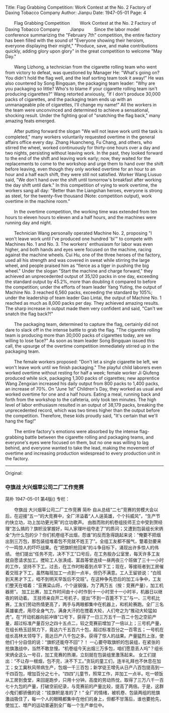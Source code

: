 Title: Flag Grabbing Competition: Work Contest at the No. 2 Factory of Daxing Tobacco Company
Author: Jianpu
Date: 1947-05-01
Page: 4

　　Flag Grabbing Competition
　　Work Contest at the No. 2 Factory of Daxing Tobacco Company
　　Jianpu
　　Since the labor model conference summarizing the "February 7th" competition, the entire factory has been filled with the sound of "Everyone showing their heroism, everyone displaying their might," "Produce, save, and make contributions quickly, adding glory upon glory" in the great competition to welcome "May Day."

　　Wang Lizhong, a technician from the cigarette rolling team who went from victory to defeat, was questioned by Manager He: "What's going on? You didn't hold the flag well, and the leaf sorting team took it away!" He was also countered by Song Bingquan, the packaging team leader: "Why are you packaging so little? Who's to blame if your cigarette rolling team isn't producing cigarettes?" Wang retorted anxiously, "If I don't produce 30,000 packs of cigarettes, and the packaging team ends up with an unmanageable pile of cigarettes, I'll change my name!" All the workers in the team were unconvinced and determined to achieve a sensational, shocking result. Under the fighting goal of "snatching the flag back," many amazing feats emerged.

　　After putting forward the slogan "We will not leave work until the task is completed," many workers voluntarily requested overtime in the general affairs office every day. Zhang Huancheng, Fu Chang, and others, who stirred the wheel, worked continuously for thirty-one hours over a day and two nights, persisting without leaving work. In the past, they looked forward to the end of the shift and leaving work early; now, they waited for the replacements to come to the workshop and urge them to hand over the shift before leaving, even though they only worked overtime for an hour to an hour and a half each shift, they were still not satisfied. Worker Wang Liusuo said, "We don't hand over the shift until tomorrow's breakfast after working the day shift until dark." In this competition of vying to work overtime, the workers sang all day: "Better than the Liangshan heroes, everyone is strong as steel, for the twenty-five thousand (Note: competition output), work overtime in the machine room."

　　In the overtime competition, the working time was extended from ten hours to eleven hours to eleven and a half hours, and the machines were running day and night.

　　Technician Wang personally operated Machine No. 2, proposing "I won't leave work until I've produced one hundred 'bi'" to compete with Machines No. 1 and No. 3. The workers' enthusiasm for labor was even higher, and both hands and eyes were focused on the machine, racing against the machine wheels. Cui Hu, one of the three heroes of the factory, used all his strength and was covered in sweat while stirring the large wheel, and people praised him as "fierce as a tiger in pushing the big wheel." Under the slogan "Start the machine and charge forward," they achieved an unprecedented output of 35,120 packs in one day, exceeding the standard output by 45.2%, more than doubling it compared to before the competition; under the efforts of team leader Yang Yuting, the output of Machine No. 3 reached 6,560 packs, exceeding the standard by 105%; under the leadership of team leader Gao Lintai, the output of Machine No. 1 reached as much as 8,000 packs per day. They achieved amazing results. The sharp increase in output made them very confident and said, "Can't we snatch the flag back?!"

　　The packaging team, determined to capture the flag, certainly did not dare to slack off in the intense battle to grab the flag. "The cigarette rolling team is producing more than 30,000 packs of cigarettes today, are we willing to lose face?" As soon as team leader Song Bingquan issued this call, the upsurge of the overtime competition immediately stirred up in the packaging team.

　　The female workers proposed: "Don't let a single cigarette be left, we won't leave work until we finish packaging." The playful child laborers even worked overtime without resting for half a week; female worker Ji Qiufeng produced while sick, packaging 1,300 packs of cigarettes; new apprentice Wang Zengxian increased his daily output from 800 packs to 1,400 packs, an increase of 70%. On "June 1st" Children's Day, they worked as usual and worked overtime for one and a half hours. Eating a meal, running back and forth from the workshop to the cafeteria, only took ten minutes. The high level of labor enthusiasm resulted in an output of 38,179 packs, breaking the unprecedented record, which was two times higher than the output before the competition. Therefore, these kids proudly said, "It's certain that we'll hang the flag!"

　　The entire factory's emotions were absorbed by the intense flag-grabbing battle between the cigarette rolling and packaging teams, and everyone's eyes were focused on them, but no one was willing to lag behind, and everyone wanted to take the lead, making the movement of overtime and increasing production widespread to every production unit in the factory.



<hr /> 

Original: 


### 夺旗战  大兴烟草公司二厂工作竞赛
简朴
1947-05-01
第4版()
专栏：

　　夺旗战
    大兴烟草公司二厂工作竞赛
    简朴
    自从总结“二七”竞赛的劳模大会以后，在迎接“五一”的大竞赛中，全厂洋溢着“人人逞英雄，个个抖威风”，“生产节约快立功，功上加功更光荣”的立功歌声。
    由胜而败的机卷组技师王立中受到贺经理“怎么搞的？旗帜没掌握好，叫人家理叶组夺走了”的质问；又遭到包装组长宋炳全“为什么包的少？你们机卷组不出烟，怨谁”的反而急得跳起来说：“俺要不把烟出到三万包，那包装组堆着包不完就不姓王了”。全组工友都不服气，蹩着劲要来个一鸣惊人的吓吓战果。在“把旗帜抢回来”的斗争目标下，涌现出许多惊人的伟绩。
    他们提出“任务不完，决不下工”口号后，在工务股办公室里，每天许多工友就自愿请求加工。搅轮工人张涣成、富昌等曾连续一昼两夜三个班做了三十一小时的工作，坚持不下工。过去，在工作时盼着到点早下工；现在，等接班者到工房催着交班才下工，虽然每班加工一点到一点半，但仍不满意。工人王留锁说：“白班到天黑才下工，咱不到明天早饭后不交班”。在这种争先恐后的加工斗争中，工友们整天在唱着：“亚赛梁山将，个个逞钢强，为了两万五（按：竞赛产量），加工机器房”。
    加工比赛，加工作时间由十小时作到十一小时至十一小时半，机器日以继夜的转动着。
    王技师亲自开二号机子，提出“不到一百篦不下工”与一、三号机比赛，工友们劳动热情更高了，两手与两眼都集中在机器上，和机轮赛跑。全厂三名英雄崔虎，用尽全身气力，满身大汗的在搅着大轮，人们夸之为“推动大轮猛如虎”。在“开动机器向前冲锋”口号下，获得了一日三万五千一百二十包之空前产量，超过标准产量百分之四十五点二，较之竞赛前增加了一倍以上；三号机产量，在组长杨玉廷努力下，竟达六千五百六十包，超过标准百分之一百零五；一号机在组长高林太领导下，竟达日产八千包之多。获得了惊人的战果。产量猛烈上涨，使他们十分自信的说：“旗帜还能夺不回”？！
    一心要夺取旗帜的包装组，在紧张的抢旗激战中，当然不敢怠慢。“机卷组今天出烟三万多包，咱们愿意丢人吗”？组长宋炳全这么一号召，加工竞赛的热潮，立刻就在包装组里激荡起来。
    女工们提出：“不让存一根烟，包不完，决不下工。”贪玩的童工们，连半礼拜也不休息在加工；女工冀秋风带病生产，包烟一千三百包；新学徒王增先从日产八百包提高到一千四百包，增加百分之七十。“四四”儿童节，照常工作，并加工一点半。吃一顿饭从工房到食堂，来回是跑步，只用十分钟。高度的劳动热忱，取得了三万八千一百七十九包的产量，打破空前纪录，与竞赛前的产量比较，提高了两倍。于是，这群小鬼们都骄傲的说：“挂旗帜是准的了！”
    全厂的情绪，被机卷、包装两组的抢旗激战吸住了，每一个人的眼睛都集中在他们的身上，但都不甘落后，谁也要抢先，使加工、增产的运动普遍到全厂每一个生产单位中。
